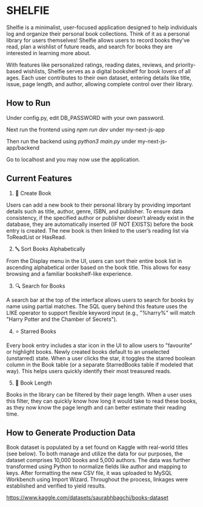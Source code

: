 # SHELFIE

Shelfie is a minimalist, user-focused application designed to help individuals log and organize their personal book collections. Think of it as a personal library for users themselves! Shelfie allows users to record books they’ve read, plan a wishlist of future reads, and search for books they are interested in learning more about.

With features like personalized ratings, reading dates, reviews, and priority-based wishlists, Shelfie serves as a digital bookshelf for book lovers of all ages. Each user contributes to their own dataset, entering details like title, issue, page length, and author, allowing complete control over their library.

## How to Run
Under config.py, edit DB_PASSWORD with your own password.

Next run the frontend using _npm run dev_ under my-next-js-app

Then run the backend using _python3 main.py_ under my-next-js-app/backend

Go to localhost and you may now use the application.

## Current Features
1. 📘 Create Book

Users can add a new book to their personal library by providing important details such as title, author, genre, ISBN, and publisher. To ensure data consistency, if the specified author or publisher doesn’t already exist in the database, they are automatically inserted (IF NOT EXISTS) before the book entry is created. The new book is then linked to the user’s reading list via ToReadList or HasRead.

2. 🔤 Sort Books Alphabetically

From the Display menu in the UI, users can sort their entire book list in ascending alphabetical order based on the book title. This allows for easy browsing and a familiar bookshelf-like experience.

3. 🔍 Search for Books

A search bar at the top of the interface allows users to search for books by name using partial matches. The SQL query behind this feature uses the LIKE operator to support flexible keyword input (e.g., "%harry%" will match "Harry Potter and the Chamber of Secrets").

4. ⭐ Starred Books

Every book entry includes a star icon in the UI to allow users to "favourite" or highlight books. Newly created books default to an unselected (unstarred) state. When a user clicks the star, it toggles the starred boolean column in the Book table (or a separate StarredBooks table if modeled that way). This helps users quickly identify their most treasured reads.

5. 📖 Book Length

Books in the library can be filtered by their page length. When a user uses this filter, they can quickly know how long it would take to read these books, as they now know the page length and can better estimate their reading time.

## How to Generate Production Data

Book dataset is populated by a set found on Kaggle with real-world titles (see below). To both manage and utilize the data for our purposes, the dataset comprises 10,000 books and 5,000 authors. The data was further transformed using Python to normalize fields like author and mapping to keys. After formatting the new CSV file, it was uploaded to MySQL Workbench using Import Wizard. Throughout the process, linkages were established and verified to yield results.

https://www.kaggle.com/datasets/saurabhbagchi/books-dataset


